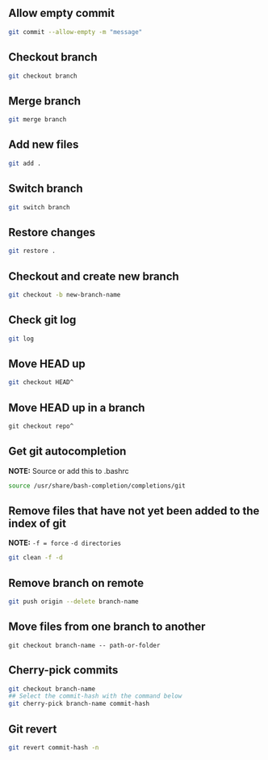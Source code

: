 ## Allow empty commit
```bash
git commit --allow-empty -m "message"
```
## Checkout branch
```bash
git checkout branch
```
## Merge branch
```bash 
git merge branch
```
## Add new files
```bash
git add .
```

## Switch branch
```bash
git switch branch
```

## Restore changes
```bash
git restore .
```

## Checkout and create new branch
```bash
git checkout -b new-branch-name
```
## Check git log
```bash
git log
```

## Move HEAD up
```bash
git checkout HEAD^
```

## Move HEAD up in a branch
```bash
git checkout repo^
```

## Get git autocompletion
**NOTE:** Source or add this to .bashrc
```bash
source /usr/share/bash-completion/completions/git
```

## Remove files that have not yet been added to the index of git
**NOTE:** `-f = force` `-d directories`
```bash
git clean -f -d
```

## Remove branch on remote
```bash
git push origin --delete branch-name
```

## Move files from one branch to another
```
git checkout branch-name -- path-or-folder
```

## Cherry-pick commits
```bash
git checkout branch-name
## Select the commit-hash with the command below
git cherry-pick branch-name commit-hash
```

## Git revert 
```bash
git revert commit-hash -n
```